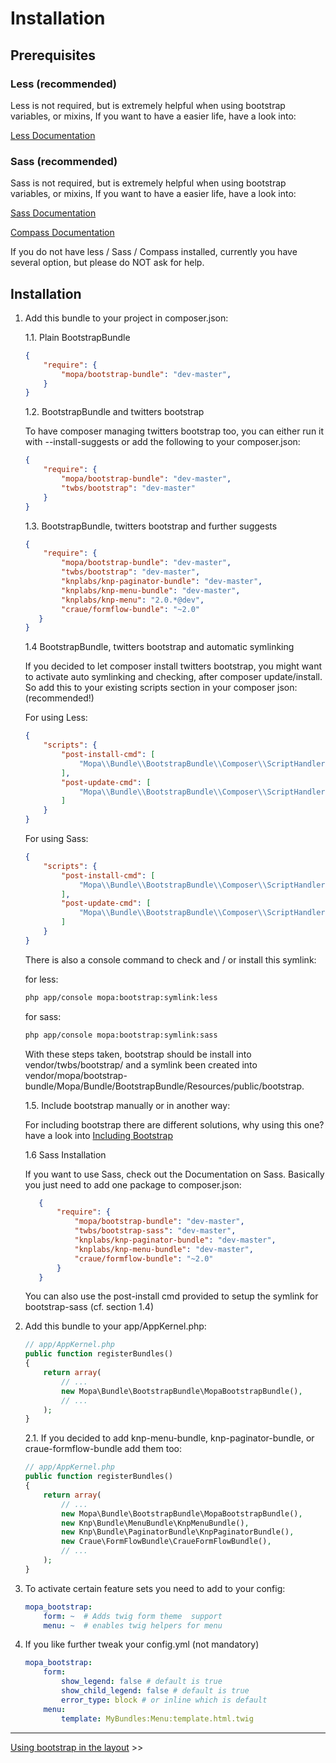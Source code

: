 Installation
============

Prerequisites
-------------

### Less (recommended)

Less is not required, but is extremely helpful when using bootstrap variables, or mixins,
If you want to have a easier life, have a look into:

[Less Documentation](https://github.com/phiamo/MopaBootstrapBundle/blob/master/Resources/doc/less-installation.md)

### Sass (recommended)

Sass is not required, but is extremely helpful when using bootstrap variables, or mixins,
If you want to have a easier life, have a look into:

[Sass Documentation](http://sass-lang.com/)

[Compass Documentation](http://compass-style.org/)


If you do not have less / Sass / Compass installed, currently you have several option, but please do NOT ask for help.

Installation
------------

1. Add this bundle to your project in composer.json:

    1.1. Plain BootstrapBundle
    
    ```json
    {
        "require": {
            "mopa/bootstrap-bundle": "dev-master",
        }
    }
    ```
    1.2. BootstrapBundle and twitters bootstrap

    To have composer managing twitters bootstrap too, you can either run it with
    --install-suggests or add the following to your composer.json:

    ```json
    {
        "require": {
            "mopa/bootstrap-bundle": "dev-master",
            "twbs/bootstrap": "dev-master"
        }
    }
    ```

    1.3. BootstrapBundle, twitters bootstrap and further suggests

    ```json
    {
        "require": {
            "mopa/bootstrap-bundle": "dev-master",
            "twbs/bootstrap": "dev-master",
            "knplabs/knp-paginator-bundle": "dev-master",
            "knplabs/knp-menu-bundle": "dev-master",
            "knplabs/knp-menu": "2.0.*@dev",
            "craue/formflow-bundle": "~2.0"
       }
    }
    ```

    1.4 BootstrapBundle, twitters bootstrap and automatic symlinking

    If you decided to let composer install twitters bootstrap, you might want to activate auto symlinking and checking, after composer update/install.
    So add this to your existing scripts section in your composer json:
    (recommended!)

    For using Less:

    ```json
    {
        "scripts": {
            "post-install-cmd": [
                "Mopa\\Bundle\\BootstrapBundle\\Composer\\ScriptHandler::postInstallSymlinkTwitterBootstrap"
            ],
            "post-update-cmd": [
                "Mopa\\Bundle\\BootstrapBundle\\Composer\\ScriptHandler::postInstallSymlinkTwitterBootstrap"
            ]
        }
    }
    ```

    For using Sass:

    ```json
    {
        "scripts": {
            "post-install-cmd": [
                "Mopa\\Bundle\\BootstrapBundle\\Composer\\ScriptHandler::postInstallSymlinkTwitterBootstrapSass"
            ],
            "post-update-cmd": [
                "Mopa\\Bundle\\BootstrapBundle\\Composer\\ScriptHandler::postInstallSymlinkTwitterBootstrapSass"
            ]
        }
    }
    ```

    There is also a console command to check and / or install this symlink:

    for less:

    ```bash
    php app/console mopa:bootstrap:symlink:less
    ```

    for sass:

    ```bash
    php app/console mopa:bootstrap:symlink:sass
    ```

    With these steps taken, bootstrap should be install into vendor/twbs/bootstrap/ and a symlink
    been created into vendor/mopa/bootstrap-bundle/Mopa/Bundle/BootstrapBundle/Resources/public/bootstrap.


    1.5. Include bootstrap manually or in another way:

    For including bootstrap there are different solutions, why using this one?
    have a look into [Including Bootstrap](https://github.com/phiamo/MopaBootstrapBundle/blob/master/Resources/doc/including-bootstrap.md)	
    
    1.6 Sass Installation

    If you want to use Sass, check out the Documentation on Sass. Basically you just need to add one package to composer.json:

    ```json
       {
           "require": {
               "mopa/bootstrap-bundle": "dev-master",
               "twbs/bootstrap-sass": "dev-master",
               "knplabs/knp-paginator-bundle": "dev-master",
               "knplabs/knp-menu-bundle": "dev-master",
               "craue/formflow-bundle": "~2.0"
           }
       }
    ```
    You can also use the post-install cmd provided to setup the symlink for bootstrap-sass (cf. section 1.4)

2. Add this bundle to your app/AppKernel.php:

    ``` php
    // app/AppKernel.php
    public function registerBundles()
    {
        return array(
            // ...
            new Mopa\Bundle\BootstrapBundle\MopaBootstrapBundle(),
            // ...
        );
    }
    ```

    2.1. If you decided to add knp-menu-bundle, knp-paginator-bundle, or craue-formflow-bundle add them too:

    ``` php
    // app/AppKernel.php
    public function registerBundles()
    {
        return array(
            // ...
            new Mopa\Bundle\BootstrapBundle\MopaBootstrapBundle(),
            new Knp\Bundle\MenuBundle\KnpMenuBundle(),
            new Knp\Bundle\PaginatorBundle\KnpPaginatorBundle(),
            new Craue\FormFlowBundle\CraueFormFlowBundle(),
            // ...
        );
    }
    ```

3. To activate certain feature sets you need to add to your config:

    ``` yaml
    mopa_bootstrap:
        form: ~  # Adds twig form theme  support
        menu: ~  # enables twig helpers for menu
    ```
    
4. If you like further tweak your config.yml (not mandatory)

    ``` yaml
    mopa_bootstrap:
        form:
            show_legend: false # default is true
            show_child_legend: false # default is true
            error_type: block # or inline which is default
        menu:
            template: MyBundles:Menu:template.html.twig
    ```

---

[Using bootstrap in the layout](https://github.com/phiamo/MopaBootstrapBundle/blob/master/Resources/doc/2-base-templates.md) >>
